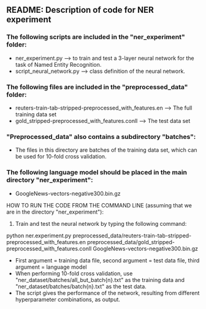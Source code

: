 README: Description of code for NER experiment
----------------------------------------------------------------

### The following scripts are included in the "ner_experiment" folder:
- ner_experiment.py --> to train and test a 3-layer neural network for the task of Named Entity Recognition.
- script_neural_network.py --> class definition of the neural network.

### The following files are included in the "preprocessed_data" folder:
- reuters-train-tab-stripped-preprocessed_with_features.en --> The full training data set
- gold_stripped-preprocessed_with_features.conll --> The test data set

### "Preprocessed_data" also contains a subdirectory "batches":
- The files in this directory are batches of the training data set, which can be used for 10-fold cross validation.

### The following language model should be placed in the main directory "ner_experiment":
- GoogleNews-vectors-negative300.bin.gz

HOW TO RUN THE CODE FROM THE COMMAND LINE (assuming that we are in the directory "ner_experiment"):

1) Train and test the neural network by typing the following command:

python ner.experiment.py preprocessed_data/reuters-train-tab-stripped-preprocessed_with_features.en preprocessed_data/gold_stripped-preprocessed_with_features.conll GoogleNews-vectors-negative300.bin.gz

- First argument = training data file, second argument = test data file, third argument = language model
- When performing 10-fold cross validation, use "ner_dataset/batches/all_but_batch{n}.txt" as the training data and "ner_dataset/batches/batch{n}.txt" as the test data.
- The script gives the performance of the network, resulting from different hyperparameter combinations, as output.
